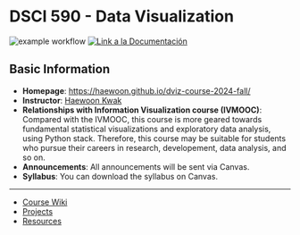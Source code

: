 # DSCI 590 - Data Visualization

![example workflow](https://github.com/yy/dviz-course/actions/workflows/main.yml/badge.svg)
<a href="https://yy.github.io/dviz-course/"><img alt="Link a la Documentación" src="https://img.shields.io/badge/docs-link-brightgreen"></a>


## Basic Information

- **Homepage**: https://haewoon.github.io/dviz-course-2024-fall/
- **Instructor**: [Haewoon Kwak](http://soda-labo.github.io) 
- **Relationships with Information Visualization course (IVMOOC)**: Compared with the IVMOOC, this course is more geared towards fundamental statistical visualizations and exploratory data analysis, using Python stack. Therefore, this course may be suitable for students who pursue their careers in research, developement, data analysis, and so on. 
- **Announcements**: All announcements will be sent via Canvas. 
- **Syllabus**: You can download the syllabus on Canvas. 

----

- [Course Wiki](https://github.com/haewoon/dviz-course-2024-fall/wiki)
- [Projects](https://github.com/haewoon/dviz-course-2024-fall/wiki/Projects)
- [Resources](https://github.com/haewoon/dviz-course-2024-fall/wiki/Resources)
